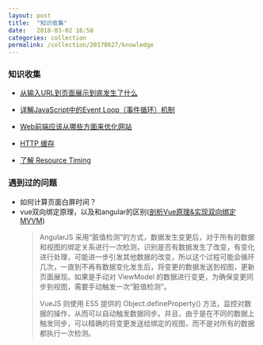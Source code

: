 ```yaml
---
layout: post
title:  "知识收集"
date:   2018-03-02 16:58
categories: collection
permalink: /collection/20170627/knowledge
---
```


### 知识收集

-   [从输入URL到页面展示到底发生了什么](http://web.jobbole.com/91239/)

-   [详解JavaScript中的Event Loop（事件循环）机制](https://zhuanlan.zhihu.com/p/33058983)

-   [Web前端应该从哪些方面来优化网站](https://www.zhihu.com/question/21658448)

-   [HTTP 缓存](https://developers.google.cn/web/fundamentals/performance/optimizing-content-efficiency/http-caching)

-   [了解 Resource Timing](https://developers.google.cn/web/tools/chrome-devtools/network-performance/understanding-resource-timing)

### 遇到过的问题

-   如何计算页面白屏时间？
-   vue双向绑定原理，以及和angular的区别([剖析Vue原理&实现双向绑定MVVM](https://segmentfault.com/a/1190000006599500))
    > AngularJS 采用“脏值检测”的方式，数据发生变更后，对于所有的数据和视图的绑定关系进行一次检测，识别是否有数据发生了改变，有变化进行处理，可能进一步引发其他数据的改变，所以这个过程可能会循环几次，一直到不再有数据变化发生后，将变更的数据发送到视图，更新页面展现。如果是手动对 ViewModel 的数据进行变更，为确保变更同步到视图，需要手动触发一次“脏值检测”。
    >
    > VueJS 则使用 ES5 提供的 Object.defineProperty() 方法，监控对数据的操作，从而可以自动触发数据同步。并且，由于是在不同的数据上触发同步，可以精确的将变更发送给绑定的视图，而不是对所有的数据都执行一次检测。

